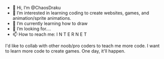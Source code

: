 - 👋 Hi, I’m @ChaosDraku
- 👀 I’m interested in learning coding to create websites, games, and animation/sprite animations. 
- 🌱 I’m currently learning how to draw
- 💞️ I’m looking for....
- 📫 How to reach me: I N T E R N E T

<!---
ChaosDraku/ChaosDraku is a ✨ special ✨ repository because its `README.md` (this file) appears on your GitHub profile.
You can click the Preview link to take a look at your changes.
--->

I'd like to collab with other noob/pro coders to teach me more code. I want to learn more code to create games.
One day, it'll happen.
